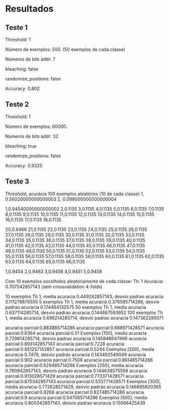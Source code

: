# Resultados


## Teste 1
Threshold: 1

Número de exemplos: 500. (50 exemplos de cada classe)

Números de bits addr: 7

bleaching: false

randomize_positions: false

Accuracy: 0.802

## Teste 2
Threshold: 1

Número de exemplos: 60000. 

Números de bits addr: 32

bleaching: true

randomize_positions: false

Accuracy: 0.9325

## Teste 3 
Threshold, acurácia
100 exemplos aleatórios (10 de cada classe)
1, 0.56020000000000003
2, 0.098000000000000004


1,0.94540000000000002
2,0.1135
3,0.1135
4,0.1135
5,0.1135
6,0.1135
7,0.1135
8,0.1135
9,0.1135
10,0.1135
11,0.1135
12,0.1135
13,0.1135
14,0.1135
15,0.1135
16,0.1135
17,0.1135
18,0.1135

20,0.9466
21,0.1135
22,0.1135
23,0.1135
24,0.1135
25,0.1135
26,0.1135
27,0.1135
28,0.1135
29,0.1135
30,0.1135
31,0.1135
32,0.1135
33,0.1135
34,0.1135
35,0.1135
36,0.1135
37,0.1135
38,0.1135
39,0.1135
40,0.1135
41,0.1135
42,0.1135
43,0.1135
44,0.1135
45,0.1135
46,0.1135
47,0.1135
48,0.1135
49,0.1135
50,0.1135
51,0.1135
52,0.1135
53,0.1135
54,0.1135
55,0.1135
56,0.1135
57,0.1135
58,0.1135
59,0.1135
60,0.1135
61,0.1135
62,0.1135
63,0.1135
64,0.1135
65,0.1135
66,0.1135

1,0.9454
2,0.9463
3,0.9458
4,0.9451
5,0.9458


Com 10 exemplos escolhidos aleatóriamente de cada classe: 
Th: 1 Acuracia: 0.707542857143
(sem crossvalidation 4-folds)

10 exemplos
Th 1, media acuracia 0.449242857143, desvio padrao acuracia 0.111278876555
5 exemplos
Th 1, media acuracia 0.376585714286, desvio padrao acuracia 0.174464130575 
50 exemplos 
Th 1, media acuracia 0.637114285714, desvio padrao acuracia 0.144667593652
100 exemplos
Th 1, media acuracia 0.699214285714, desvio padrao acuracia 0.147362285071



acuracia parcial:0.883885714286
acuracia parcial:0.688971428571
acuracia parcial:0.8364
acuracia parcial:0.51
Exemplos [150], media acuracia 0.729814285714, desvio padrao acuracia 0.145846647866
acuracia parcial:0.893142857143
acuracia parcial:0.7228
acuracia parcial:0.851257142857
acuracia parcial:0.5244
Exemplos [200], media acuracia 0.7479, desvio padrao acuracia 0.143492549049
acuracia parcial:0.902
acuracia parcial:0.7508
acuracia parcial:0.861485714286
acuracia parcial:0.529485714286
Exemplos [250], media acuracia 0.760942857143, desvio padrao acuracia 0.144638575598
acuracia parcial:0.913028571429
acuracia parcial:0.773371428571
acuracia parcial:0.870342857143
acuracia parcial:0.533771428571
Exemplos [300], media acuracia 0.772628571429, desvio padrao acuracia 0.146895820365
acuracia parcial:0.9268
acuracia parcial:0.827485714286
acuracia parcial:0.9
acuracia parcial:0.547085714286
Exemplos [500], media acuracia 0.800342857143, desvio padrao acuracia 0.15066425439